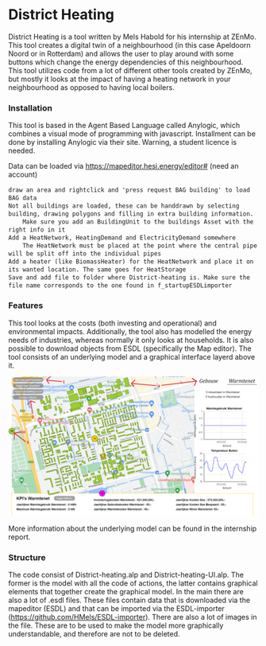 
# District Heating

District Heating is a tool written by Mels Habold for his internship at ZEnMo. This tool creates a digital twin of a neighbourhood (in this case Apeldoorn Noord or in Rotterdam) and allows the user to play around with some buttons which change the energy dependencies of this neighbourhood. This tool utilizes code from a lot of different other tools created by ZEnMo, but mostly it looks at the impact of having a heating network in your neighbourhood as opposed to having local boilers. 

### Installation

This tool is based in the Agent Based Language called Anylogic, which combines a visual mode of programming with javascript. Installment can be done by installing Anylogic via their site. Warning, a student licence is needed.

Data can be loaded via https://mapeditor.hesi.energy/editor# (need an account)

    draw an area and rightclick and 'press request BAG building' to load BAG data
    Not all buildings are loaded, these can be handdrawn by selecting building, drawing polygons and filling in extra building information.
        Make sure you add an BuildingUnit to the buildings Asset with the right info in it
    Add a HeatNetwork, HeatingDemand and ElectricityDemand somewhere
        The HeatNetwork must be placed at the point where the central pipe will be split off into the individual pipes
    Add a heater (like BiomassHeater) for the HeatNetwork and place it on its wanted location. The same goes for HeatStorage
    Save and add file to folder where District-heating is. Make sure the file name corresponds to the one found in f_startupESDLimporter


### Features

This tool looks at the costs (both investing and operational) and environmental impacts. Additionally, the tool also has modelled the energy needs of industries, whereas normally it only looks at households. It is also possible to download objects from ESDL (specifically the Map editor). The tool consists of an underlying model and a graphical interface layerd above it. 

![The Graphical Interface](interface.PNG "he Graphical Interface")

More information about the underlying model can be found in the internship report.

### Structure

The code consist of District-heating.alp and District-heating-UI.alp. The former is the model with all the code of actions, the latter contains graphical elements that together create the graphical model. In the main there are also a lot of .esdl files. These files contain data that is downloaded via the mapeditor (ESDL) and that can be imported via the ESDL-importer (https://github.com/HMels/ESDL-importer). There are also a lot of images in the file. These are to be used to make the model more graphically understandable, and therefore are not to be deleted.
